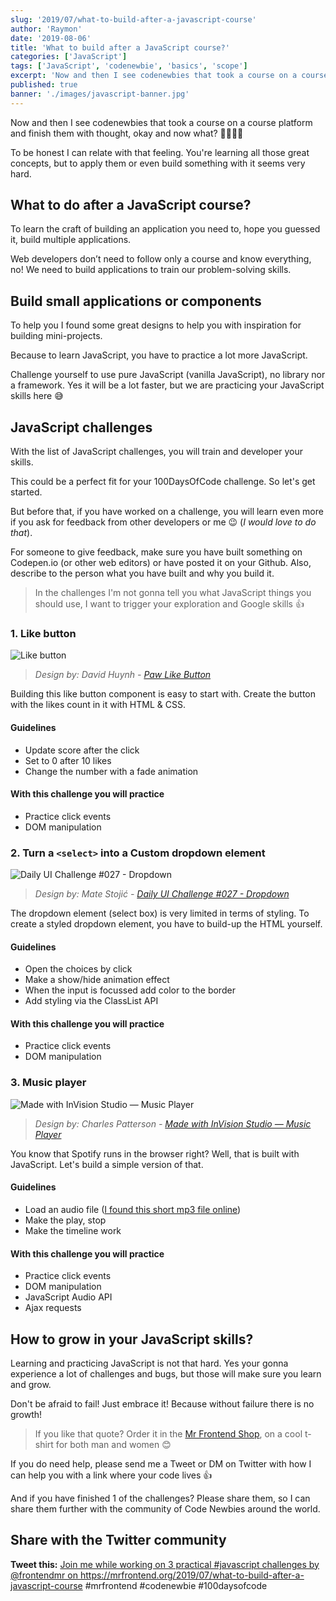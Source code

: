 ```yaml
---
slug: '2019/07/what-to-build-after-a-javascript-course'
author: 'Raymon'
date: '2019-08-06'
title: 'What to build after a JavaScript course?'
categories: ['JavaScript']
tags: ['JavaScript', 'codenewbie', 'basics', 'scope']
excerpt: 'Now and then I see codenewbies that took a course on a course platform and finish them with thought, okay and now what? 🤷‍♀️🤷‍♂️'
published: true
banner: './images/javascript-banner.jpg'
---
```


Now and then I see codenewbies that took a course on a course platform and finish them with thought, okay and now what? 🤷‍♀️🤷‍♂️

To be honest I can relate with that feeling. You're learning all those great concepts, but to apply them or even build something with it seems very hard.

## What to do after a JavaScript course?

To learn the craft of building an application you need to, hope you guessed it, build multiple applications.

Web developers don’t need to follow only a course and know everything, no! We need to build applications to train our problem-solving skills.

## Build small applications or components

To help you I found some great designs to help you with inspiration for building mini-projects.

Because to learn JavaScript, you have to practice a lot more JavaScript.

Challenge yourself to use pure JavaScript (vanilla JavaScript), no library nor a framework. Yes it will be a lot faster, but we are practicing your JavaScript skills here 😅

## JavaScript challenges

With the list of JavaScript challenges, you will train and developer your skills.

This could be a perfect fit for your 100DaysOfCode challenge. So let's get started.

But before that, if you have worked on a challenge, you will learn even more if you ask for feedback from other developers or me 😉 (_I would love to do that_).

For someone to give feedback, make sure you have built something on Codepen.io (or other web editors) or have posted it on your Github. Also, describe to the person what you have built and why you build it.

> In the challenges I'm not gonna tell you what JavaScript things you should use, I want to trigger your exploration and Google skills 👍

### 1. Like button

![Like button](https://cdn.dribbble.com/users/120192/screenshots/5307333/likeexport_3.gif)

> _Design by: David Huynh - [Paw Like Button](https://dribbble.com/shots/5307333-Paw-Like-Button)_

Building this like button component is easy to start with. Create the button with the likes count in it with HTML & CSS.

#### Guidelines

- Update score after the click
- Set to 0 after 10 likes
- Change the number with a fade animation

#### With this challenge you will practice

- Practice click events
- DOM manipulation

### 2. Turn a `<select>` into a Custom dropdown element

![Daily UI Challenge #027 - Dropdown](https://cdn.dribbble.com/users/1953501/screenshots/6167042/output.gif)

> _Design by: Mate Stojić - [Daily UI Challenge #027 - Dropdown](https://dribbble.com/shots/6167042-Daily-UI-Challenge-027-Dropdown)_

The dropdown element (select box) is very limited in terms of styling. To create a styled dropdown element, you have to build-up the HTML yourself.

#### Guidelines

- Open the choices by click
- Make a show/hide animation effect
- When the input is focussed add color to the border
- Add styling via the ClassList API

#### With this challenge you will practice

- Practice click events
- DOM manipulation

### 3. Music player

![Made with InVision Studio — Music Player](https://cdn.dribbble.com/users/121337/screenshots/4240318/music-player.gif)

> _Design by: Charles Patterson - [Made with InVision Studio — Music Player](https://dribbble.com/shots/4240318-Made-with-InVision-Studio-Music-Player)_

You know that Spotify runs in the browser right? Well, that is built with JavaScript. Let's build a simple version of that.

#### Guidelines

- Load an audio file ([I found this short mp3 file online](https://ia902508.us.archive.org/5/items/testmp3testfile/mpthreetest.mp3))
- Make the play, stop
- Make the timeline work

#### With this challenge you will practice

- Practice click events
- DOM manipulation
- JavaScript Audio API
- Ajax requests

## How to grow in your JavaScript skills?

Learning and practicing JavaScript is not that hard. Yes your gonna experience a lot of challenges and bugs, but those will make sure you learn and grow.

Don't be afraid to fail! Just embrace it! Because without failure there is no growth!

> If you like that quote? Order it in the [Mr Frontend Shop](https://shop.mrfrontend.org/product/no-growth-without-failure-short-sleeve-t-shirt/), on a cool t-shirt for both man and women 😊

If you do need help, please send me a Tweet or DM on Twitter with how I can help you with a link where your code lives 👍

And if you have finished 1 of the challenges? Please share them, so I can share them further with the community of Code Newbies around the world.

## Share with the Twitter community

**Tweet this:**
<a href="https://twitter.com/intent/tweet?text=Join+me+while+working+on+3+practical+%23javascript+challenges+by+%40frontendmr+on+https%3A%2F%2Fmrfrontend.org%2F2019%2F07%2Fwhat-to-build-after-a-javascript-course+%23mrfrontend+%23codenewbie+%23100daysofcode" target="_blank" data-size="large">Join me while working on 3 practical #javascript challenges by @frontendmr on https://mrfrontend.org/2019/07/what-to-build-after-a-javascript-course #mrfrontend #codenewbie #100daysofcode</a>
